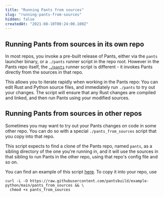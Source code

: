 ```yaml
---
title: "Running Pants from sources"
slug: "running-pants-from-sources"
hidden: false
createdAt: "2021-08-10T00:24:00.100Z"
---
```

Running Pants from sources in its own repo
------------------------------------------

In most repos, you invoke a pre-built release of Pants, either via the `pants` launcher binary, or a `./pants` runner script in the repo root. However in the Pants repo itself, the [`./pants`](https://github.com/pantsbuild/pants/blob/main/pants) runner script is different - it invokes Pants directly from the sources in that repo. 

This allows you to iterate rapidly when working in the Pants repo: You can edit Rust and Python source files, and immediately run `./pants` to try out your changes. The script will ensure that any Rust changes are compiled and linked, and then run Pants using your modified sources.

Running Pants from sources in other repos
-----------------------------------------

Sometimes you may want to try out your Pants changes on code in some other repo. You can do so with a special `./pants_from_sources` script that you copy into that repo. 

This script expects to find a clone of the Pants repo, named `pants`, as a sibling directory of the one you're running in, and it will use the sources in that sibling to run Pants in the other repo, using that repo's config file and so on.

You can find an example of this script [here](https://github.com/pantsbuild/example-python/blob/main/pants_from_sources). To copy it into your repo, use 

```
curl -L -O https://raw.githubusercontent.com/pantsbuild/example-python/main/pants_from_sources && \
  chmod +x pants_from_sources
```
